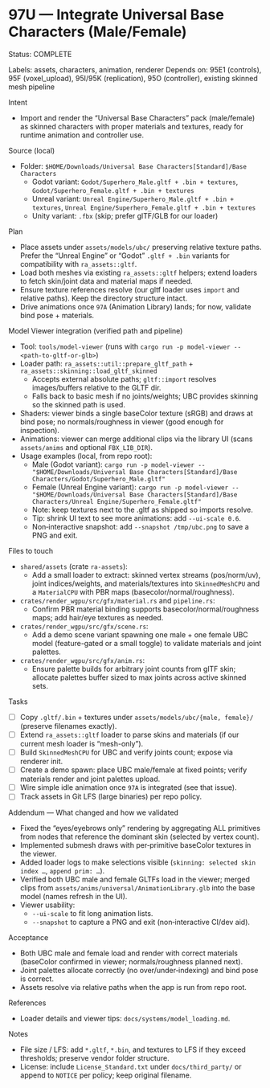 # 97U — Integrate Universal Base Characters (Male/Female)

Status: COMPLETE

Labels: assets, characters, animation, renderer
Depends on: 95E1 (controls), 95F (voxel_upload), 95I/95K (replication), 95O (controller), existing skinned mesh pipeline

Intent
- Import and render the “Universal Base Characters” pack (male/female) as skinned characters with proper materials and textures, ready for runtime animation and controller use.

Source (local)
- Folder: `$HOME/Downloads/Universal Base Characters[Standard]/Base Characters`
  - Godot variant: `Godot/Superhero_Male.gltf + .bin + textures`, `Godot/Superhero_Female.gltf + .bin + textures`
  - Unreal variant: `Unreal Engine/Superhero_Male.gltf + .bin + textures`, `Unreal Engine/Superhero_Female.gltf + .bin + textures`
  - Unity variant: `.fbx` (skip; prefer glTF/GLB for our loader)

Plan
- Place assets under `assets/models/ubc/` preserving relative texture paths. Prefer the “Unreal Engine” or “Godot” `.gltf + .bin` variants for compatibility with `ra_assets::gltf`.
- Load both meshes via existing `ra_assets::gltf` helpers; extend loaders to fetch skin/joint data and material maps if needed.
- Ensure texture references resolve (our gltf loader uses `import` and relative paths). Keep the directory structure intact.
- Drive animations once `97A` (Animation Library) lands; for now, validate bind pose + materials.

Model Viewer integration (verified path and pipeline)
- Tool: `tools/model-viewer` (runs with `cargo run -p model-viewer -- <path-to-gltf-or-glb>`)
- Loader path: `ra_assets::util::prepare_gltf_path` + `ra_assets::skinning::load_gltf_skinned`
  - Accepts external absolute paths; `gltf::import` resolves images/buffers relative to the GLTF dir.
  - Falls back to basic mesh if no joints/weights; UBC provides skinning so the skinned path is used.
- Shaders: viewer binds a single baseColor texture (sRGB) and draws at bind pose; no normals/roughness in viewer (good enough for inspection).
- Animations: viewer can merge additional clips via the library UI (scans `assets/anims` and optional `FBX_LIB_DIR`).
- Usage examples (local, from repo root):
  - Male (Godot variant):
    `cargo run -p model-viewer -- "$HOME/Downloads/Universal Base Characters[Standard]/Base Characters/Godot/Superhero_Male.gltf"`
  - Female (Unreal Engine variant):
    `cargo run -p model-viewer -- "$HOME/Downloads/Universal Base Characters[Standard]/Base Characters/Unreal Engine/Superhero_Female.gltf"`
  - Note: keep textures next to the .gltf as shipped so imports resolve.
  - Tip: shrink UI text to see more animations: add `--ui-scale 0.6`.
  - Non‑interactive snapshot: add `--snapshot /tmp/ubc.png` to save a PNG and exit.

Files to touch
- `shared/assets` (crate `ra-assets`):
  - Add a small loader to extract: skinned vertex streams (pos/norm/uv), joint indices/weights, and materials/textures into `SkinnedMeshCPU` and a `MaterialCPU` with PBR maps (basecolor/normal/roughness).
- `crates/render_wgpu/src/gfx/material.rs` and `pipeline.rs`:
  - Confirm PBR material binding supports basecolor/normal/roughness maps; add hair/eye textures as needed.
- `crates/render_wgpu/src/gfx/scene.rs`:
  - Add a demo scene variant spawning one male + one female UBC model (feature-gated or a small toggle) to validate materials and joint palettes.
- `crates/render_wgpu/src/gfx/anim.rs`:
  - Ensure palette builds for arbitrary joint counts from glTF skin; allocate palettes buffer sized to max joints across active skinned sets.

Tasks
- [ ] Copy `.gltf/.bin` + textures under `assets/models/ubc/{male, female}/` (preserve filenames exactly).
- [ ] Extend `ra_assets::gltf` loader to parse skins and materials (if our current mesh loader is “mesh-only”).
- [ ] Build `SkinnedMeshCPU` for UBC and verify joints count; expose via renderer init.
- [ ] Create a demo spawn: place UBC male/female at fixed points; verify materials render and joint palettes upload.
- [ ] Wire simple idle animation once `97A` is integrated (see that issue).
- [ ] Track assets in Git LFS (large binaries) per repo policy.

Addendum — What changed and how we validated
- Fixed the “eyes/eyebrows only” rendering by aggregating ALL primitives from nodes that reference the dominant skin (selected by vertex count).
- Implemented submesh draws with per‑primitive baseColor textures in the viewer.
- Added loader logs to make selections visible (`skinning: selected skin index …`, `append prim: …`).
- Verified both UBC male and female GLTFs load in the viewer; merged clips from `assets/anims/universal/AnimationLibrary.glb` into the base model (names refresh in the UI).
- Viewer usability:
  - `--ui-scale` to fit long animation lists.
  - `--snapshot` to capture a PNG and exit (non‑interactive CI/dev aid).

Acceptance
- Both UBC male and female load and render with correct materials (baseColor confirmed in viewer; normals/roughness planned next).
- Joint palettes allocate correctly (no over/under‑indexing) and bind pose is correct.
- Assets resolve via relative paths when the app is run from repo root.

References
- Loader details and viewer tips: `docs/systems/model_loading.md`.

Notes
- File size / LFS: add `*.gltf`, `*.bin`, and textures to LFS if they exceed thresholds; preserve vendor folder structure.
- License: include `License_Standard.txt` under `docs/third_party/` or append to `NOTICE` per policy; keep original filename.
